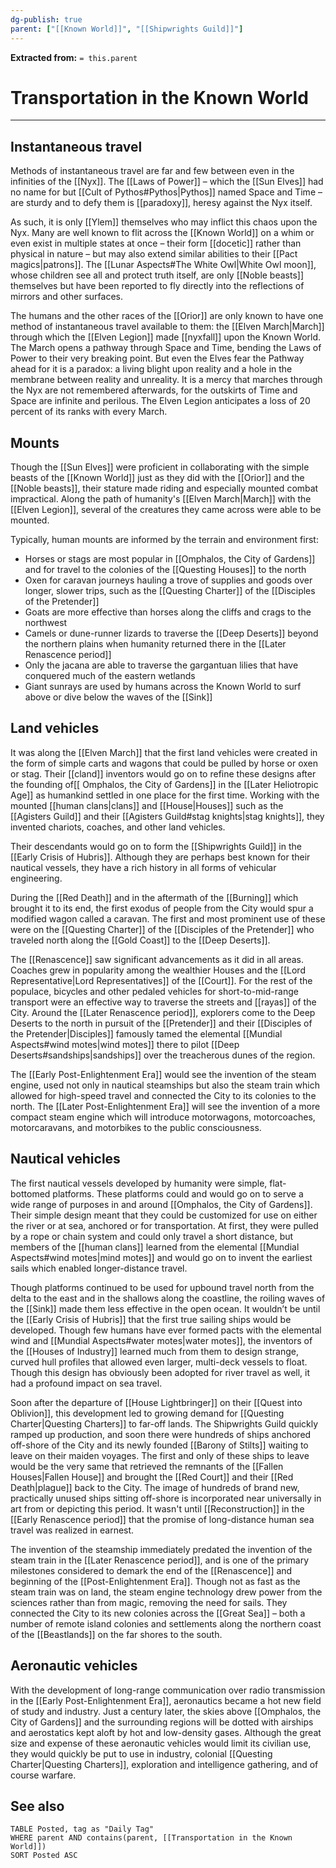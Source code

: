 ```yaml
---
dg-publish: true
parent: ["[[Known World]]", "[[Shipwrights Guild]]"]
---
```

**Extracted from:** `= this.parent`
# Transportation in the Known World

---

## Instantaneous travel

Methods of instantaneous travel are far and few between even in the infinities of the [[Nyx]]. The [[Laws of Power]] – which the [[Sun Elves]] had no name for but [[Cult of Pythos#Pythos|Pythos]] named Space and Time – are sturdy and to defy them is [[paradoxy]], heresy against the Nyx itself.

As such, it is only [[Ylem]] themselves who may inflict this chaos upon the Nyx. Many are well known to flit across the [[Known World]] on a whim or even exist in multiple states at once – their form [[docetic]] rather than physical in nature – but may also extend similar abilities to their [[Pact magics|patrons]]. The [[Lunar Aspects#The White Owl|White Owl moon]], whose children see all and protect truth itself, are only [[Noble beasts]] themselves but have been reported to fly directly into the reflections of mirrors and other surfaces.

The humans and the other races of the [[Orior]] are only known to have one method of instantaneous travel available to them: the [[Elven March|March]] through which the [[Elven Legion]] made [[nyxfall]] upon the Known World. The March opens a pathway through Space and Time, bending the Laws of Power to their very breaking point. But even the Elves fear the Pathway ahead for it is a paradox: a living blight upon reality and a hole in the membrane between reality and unreality. It is a mercy that marches through the Nyx are not remembered afterwards, for the outskirts of Time and Space are infinite and perilous. The Elven Legion anticipates a loss of 20 percent of its ranks with every March.

## Mounts

Though the [[Sun Elves]] were proficient in collaborating with the simple beasts of the [[Known World]] just as they did with the [[Orior]] and the [[Noble beasts]], their stature made riding and especially mounted combat impractical. Along the path of humanity's [[Elven March|March]] with the [[Elven Legion]], several of the creatures they came across were able to be mounted.

Typically, human mounts are informed by the terrain and environment first:
- Horses or stags are most popular in [[Omphalos, the City of Gardens]] and for travel to the colonies of the [[Questing Houses]] to the north
- Oxen for caravan journeys hauling a trove of supplies and goods over longer, slower trips, such as the [[Questing Charter]] of the [[Disciples of the Pretender]]
- Goats are more effective than horses along the cliffs and crags to the northwest
- Camels or dune-runner lizards to traverse the [[Deep Deserts]] beyond the northern plains when humanity returned there in the [[Later Renascence period]]
- Only the jacana are able to traverse the gargantuan lilies that have conquered much of the eastern wetlands
- Giant sunrays are used by humans across the Known World to surf above or dive below the waves of the [[Sink]]

## Land vehicles

It was along the [[Elven March]] that the first land vehicles were created in the form of simple carts and wagons that could be pulled by horse or oxen or stag. Their [[cland]] inventors would go on to refine these designs after the founding of[[ Omphalos, the City of Gardens]] in the [[Later Heliotropic Age]] as humankind settled in one place for the first time. Working with the mounted [[human clans|clans]] and [[House|Houses]] such as the [[Agisters Guild]] and their [[Agisters Guild#stag knights|stag knights]], they invented chariots, coaches, and other land vehicles.

Their descendants would go on to form the [[Shipwrights Guild]] in the [[Early Crisis of Hubris]]. Although they are perhaps best known for their nautical vessels, they have a rich history in all forms of vehicular engineering.

During the [[Red Death]] and in the aftermath of the [[Burning]] which brought it to its end, the first exodus of people from the City would spur a modified wagon called a caravan. The first and most prominent use of these were on the [[Questing Charter]] of the [[Disciples of the Pretender]] who traveled north along the [[Gold Coast]] to the [[Deep Deserts]].

The [[Renascence]] saw significant advancements as it did in all areas. Coaches grew in popularity among the wealthier Houses and the [[Lord Representative|Lord Representatives]] of the [[Court]]. For the rest of the populace, bicycles and other pedaled vehicles for short-to-mid-range transport were an effective way to traverse the streets and [[rayas]] of the City. Around the [[Later Renascence period]], explorers come to the Deep Deserts to the north in pursuit of the [[Pretender]] and their [[Disciples of the Pretender|Disciples]] famously tamed the elemental [[Mundial Aspects#wind motes|wind motes]] there to pilot [[Deep Deserts#sandships|sandships]] over the treacherous dunes of the region.

The [[Early Post-Enlightenment Era]] would see the invention of the steam engine, used not only in nautical steamships but also the steam train which allowed for high-speed travel and connected the City to its colonies to the north. The [[Later Post-Enlightenment Era]] will see the invention of a more compact steam engine which will introduce motorwagons, motorcoaches, motorcaravans, and motorbikes to the public consciousness.

## Nautical vehicles

The first nautical vessels developed by humanity were simple, flat-bottomed platforms. These platforms could and would go on to serve a wide range of purposes in and around [[Omphalos, the City of Gardens]]. Their simple design meant that they could be customized for use on either the river or at sea, anchored or for transportation. At first, they were pulled by a rope or chain system and could only travel a short distance, but members of the [[human clans]] learned from the elemental [[Mundial Aspects#wind motes|mind motes]] and would go on to invent the earliest sails which enabled longer-distance travel.

Though platforms continued to be used for upbound travel north from the delta to the east and in the shallows along the coastline, the roiling waves of the [[Sink]] made them less effective in the open ocean. It wouldn’t be until the [[Early Crisis of Hubris]] that the first true sailing ships would be developed. Though few humans have ever formed pacts with the elemental wind and [[Mundial Aspects#water motes|water motes]], the inventors of the [[Houses of Industry]] learned much from them to design strange, curved hull profiles that allowed even larger, multi-deck vessels to float. Though this design has obviously been adopted for river travel as well, it had a profound impact on sea travel.

Soon after the departure of [[House Lightbringer]] on their [[Quest into Oblivion]], this development led to growing demand for [[Questing Charter|Questing Charters]] to far-off lands. The Shipwrights Guild quickly ramped up production, and soon there were hundreds of ships anchored off-shore of the City and its newly founded [[Barony of Stilts]] waiting to leave on their maiden voyages. The first and only of these ships to leave would be the very same that retrieved the remnants of the [[Fallen Houses|Fallen House]] and brought the [[Red Court]] and their [[Red Death|plague]] back to the City. The image of hundreds of brand new, practically unused ships sitting off-shore is incorporated near universally in art from or depicting this period. It wasn't until [[Reconstruction]] in the [[Early Renascence period]] that the promise of long-distance human sea travel was realized in earnest.

The invention of the steamship immediately predated the invention of the steam train in the [[Later Renascence period]], and is one of the primary milestones considered to demark the end of the [[Renascence]] and beginning of the [[Post-Enlightenment Era]]. Though not as fast as the steam train was on land, the steam engine technology drew power from the sciences rather than from magic, removing the need for sails. They connected the City to its new colonies across the [[Great Sea]] – both a number of remote island colonies and settlements along the northern coast of the [[Beastlands]] on the far shores to the south.

## Aeronautic vehicles

With the development of long-range communication over radio transmission in the [[Early Post-Enlightenment Era]], aeronautics became a hot new field of study and industry. Just a century later, the skies above [[Omphalos, the City of Gardens]] and the surrounding regions will be dotted with airships and aerostatics kept aloft by hot and low-density gases. Although the great size and expense of these aeronautic vehicles would limit its civilian use, they would quickly be put to use in industry, colonial [[Questing Charter|Questing Charters]], exploration and intelligence gathering, and of course warfare.

## See also
```dataview
TABLE Posted, tag as "Daily Tag"
WHERE parent AND contains(parent, [[Transportation in the Known World]])
SORT Posted ASC
```
